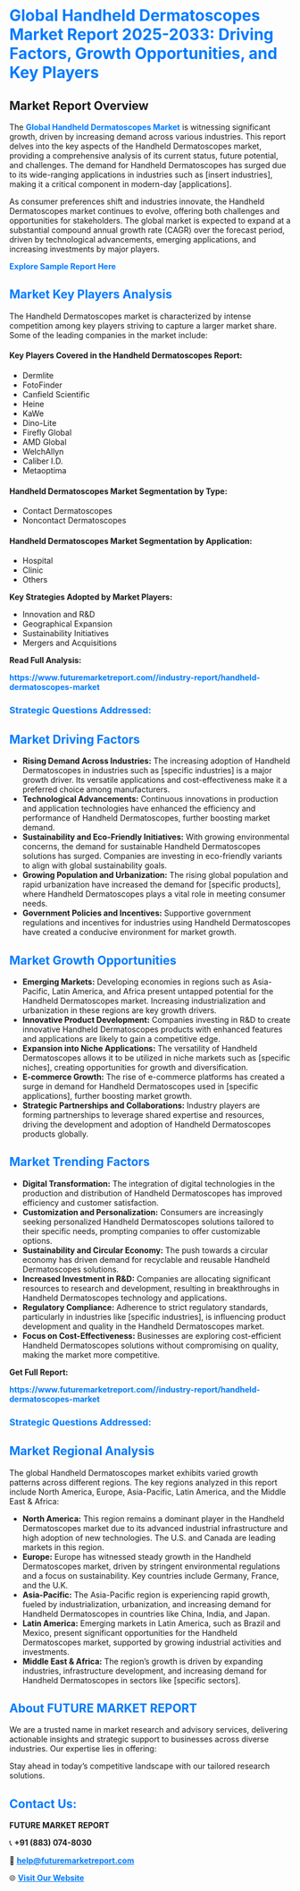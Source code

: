 <h1 style="color: #007BFF;">Global Handheld Dermatoscopes Market Report 2025-2033: Driving Factors, Growth Opportunities, and Key Players</h1>

<section id="overview">
<h2>Market Report Overview</h2>
<p>The <a href="https://www.futuremarketreport.com//industry-report/handheld-dermatoscopes-market" style="color: #007BFF; text-decoration: none;"><strong>Global Handheld Dermatoscopes Market</strong></a> is witnessing significant growth, driven by increasing demand across various industries. This report delves into the key aspects of the Handheld Dermatoscopes market, providing a comprehensive analysis of its current status, future potential, and challenges. The demand for Handheld Dermatoscopes has surged due to its wide-ranging applications in industries such as [insert industries], making it a critical component in modern-day [applications].</p>
<p>As consumer preferences shift and industries innovate, the Handheld Dermatoscopes market continues to evolve, offering both challenges and opportunities for stakeholders. The global market is expected to expand at a substantial compound annual growth rate (CAGR) over the forecast period, driven by technological advancements, emerging applications, and increasing investments by major players.</p>
</section>

<section id="overview">
<p><a href="https://www.futuremarketreport.com//request-sample/reportId=78632" style="color: #007BFF; text-decoration: none;"><strong>Explore Sample Report Here</strong></a></p>
</section>

<section id="key-players">
<h2 style="color: #007BFF;">Market Key Players Analysis</h2>
<p>The Handheld Dermatoscopes market is characterized by intense competition among key players striving to capture a larger market share. Some of the leading companies in the market include:</p>
<h4>Key Players Covered in the Handheld Dermatoscopes Report:</h4>
<ul><li>Dermlite</li><li>FotoFinder</li><li>Canfield Scientific</li><li>Heine</li><li>KaWe</li><li>Dino-Lite</li><li>Firefly Global</li><li>AMD Global</li><li>WelchAllyn</li><li>Caliber I.D.</li><li>Metaoptima</li></ul>
<h4>Handheld Dermatoscopes Market Segmentation by Type:</h4>
<ul><li>Contact Dermatoscopes</li><li>Noncontact Dermatoscopes</li></ul>

<h4>Handheld Dermatoscopes Market Segmentation by Application:</h4>
<ul><li>Hospital</li><li>Clinic</li><li>Others</li></ul>
<p><strong>Key Strategies Adopted by Market Players:</strong></p>
<ul>
<li>Innovation and R&D</li>
<li>Geographical Expansion</li>
<li>Sustainability Initiatives</li>
<li>Mergers and Acquisitions</li>
</ul>
</section>

<section>
<p><strong>Read Full Analysis: </strong></p><a href="https://www.futuremarketreport.com//industry-report/handheld-dermatoscopes-market" style="color: #007BFF; text-decoration: none;"><strong>https://www.futuremarketreport.com//industry-report/handheld-dermatoscopes-market</strong></a>
<h3 style="color: #007BFF;">Strategic Questions Addressed:</h3>
</section>

<section id="driving-factors">
<h2 style="color: #007BFF;">Market Driving Factors</h2>
<ul>
<li><strong>Rising Demand Across Industries:</strong> The increasing adoption of Handheld Dermatoscopes in industries such as [specific industries] is a major growth driver. Its versatile applications and cost-effectiveness make it a preferred choice among manufacturers.</li>
<li><strong>Technological Advancements:</strong> Continuous innovations in production and application technologies have enhanced the efficiency and performance of Handheld Dermatoscopes, further boosting market demand.</li>
<li><strong>Sustainability and Eco-Friendly Initiatives:</strong> With growing environmental concerns, the demand for sustainable Handheld Dermatoscopes solutions has surged. Companies are investing in eco-friendly variants to align with global sustainability goals.</li>
<li><strong>Growing Population and Urbanization:</strong> The rising global population and rapid urbanization have increased the demand for [specific products], where Handheld Dermatoscopes plays a vital role in meeting consumer needs.</li>
<li><strong>Government Policies and Incentives:</strong> Supportive government regulations and incentives for industries using Handheld Dermatoscopes have created a conducive environment for market growth.</li>
</ul>
</section>

<section id="growth-opportunities">
<h2 style="color: #007BFF;">Market Growth Opportunities</h2>
<ul>
<li><strong>Emerging Markets:</strong> Developing economies in regions such as Asia-Pacific, Latin America, and Africa present untapped potential for the Handheld Dermatoscopes market. Increasing industrialization and urbanization in these regions are key growth drivers.</li>
<li><strong>Innovative Product Development:</strong> Companies investing in R&D to create innovative Handheld Dermatoscopes products with enhanced features and applications are likely to gain a competitive edge.</li>
<li><strong>Expansion into Niche Applications:</strong> The versatility of Handheld Dermatoscopes allows it to be utilized in niche markets such as [specific niches], creating opportunities for growth and diversification.</li>
<li><strong>E-commerce Growth:</strong> The rise of e-commerce platforms has created a surge in demand for Handheld Dermatoscopes used in [specific applications], further boosting market growth.</li>
<li><strong>Strategic Partnerships and Collaborations:</strong> Industry players are forming partnerships to leverage shared expertise and resources, driving the development and adoption of Handheld Dermatoscopes products globally.</li>
</ul>
</section>

<section id="trending-factors">
<h2 style="color: #007BFF;">Market Trending Factors</h2>
<ul>
<li><strong>Digital Transformation:</strong> The integration of digital technologies in the production and distribution of Handheld Dermatoscopes has improved efficiency and customer satisfaction.</li>
<li><strong>Customization and Personalization:</strong> Consumers are increasingly seeking personalized Handheld Dermatoscopes solutions tailored to their specific needs, prompting companies to offer customizable options.</li>
<li><strong>Sustainability and Circular Economy:</strong> The push towards a circular economy has driven demand for recyclable and reusable Handheld Dermatoscopes solutions.</li>
<li><strong>Increased Investment in R&D:</strong> Companies are allocating significant resources to research and development, resulting in breakthroughs in Handheld Dermatoscopes technology and applications.</li>
<li><strong>Regulatory Compliance:</strong> Adherence to strict regulatory standards, particularly in industries like [specific industries], is influencing product development and quality in the Handheld Dermatoscopes market.</li>
<li><strong>Focus on Cost-Effectiveness:</strong> Businesses are exploring cost-efficient Handheld Dermatoscopes solutions without compromising on quality, making the market more competitive.</li>
</ul>
</section>

<section>
<p><strong>Get Full Report: </strong></p><a href="https://www.futuremarketreport.com//industry-report/handheld-dermatoscopes-market" style="color: #007BFF; text-decoration: none;"><strong>https://www.futuremarketreport.com//industry-report/handheld-dermatoscopes-market</strong></a>
<h3 style="color: #007BFF;">Strategic Questions Addressed:</h3>
</section>


<section id="regional-analysis">
<h2 style="color: #007BFF;">Market Regional Analysis</h2>
<p>The global Handheld Dermatoscopes market exhibits varied growth patterns across different regions. The key regions analyzed in this report include North America, Europe, Asia-Pacific, Latin America, and the Middle East & Africa:</p>
<ul>
<li><strong>North America:</strong> This region remains a dominant player in the Handheld Dermatoscopes market due to its advanced industrial infrastructure and high adoption of new technologies. The U.S. and Canada are leading markets in this region.</li>
<li><strong>Europe:</strong> Europe has witnessed steady growth in the Handheld Dermatoscopes market, driven by stringent environmental regulations and a focus on sustainability. Key countries include Germany, France, and the U.K.</li>
<li><strong>Asia-Pacific:</strong> The Asia-Pacific region is experiencing rapid growth, fueled by industrialization, urbanization, and increasing demand for Handheld Dermatoscopes in countries like China, India, and Japan.</li>
<li><strong>Latin America:</strong> Emerging markets in Latin America, such as Brazil and Mexico, present significant opportunities for the Handheld Dermatoscopes market, supported by growing industrial activities and investments.</li>
<li><strong>Middle East & Africa:</strong> The region’s growth is driven by expanding industries, infrastructure development, and increasing demand for Handheld Dermatoscopes in sectors like [specific sectors].</li>
</ul>
</section>

<footer>
<h2 style="color: #007BFF;">About FUTURE MARKET REPORT</h2>
<p>We are a trusted name in market research and advisory services, delivering actionable insights and strategic support to businesses across diverse industries. Our expertise lies in offering:</p>

<p>Stay ahead in today’s competitive landscape with our tailored research solutions.</p>

<h2 style="color: #007BFF;">Contact Us:</h2>
<p><strong>FUTURE MARKET REPORT</strong></p>
<p>📞 <strong>+91 (883) 074-8030</strong></p>
<p>📧 <strong><a href="mailto:help@futuremarketreport.com" style="color: #007BFF;">help@futuremarketreport.com</a></strong></p>
<p>🌐 <strong><a href="https://www.futuremarketreport.com/" style="color: #007BFF;">Visit Our Website</a></strong></p>
</footer>